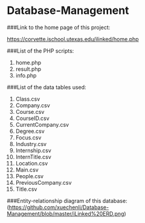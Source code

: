 # Database-Management
###Link to the home page of this project:

https://corvette.ischool.utexas.edu/ilinked/home.php 


###List of the PHP scripts:

1. home.php
2. result.php
3. info.php


###List of the data tables used:


1. Class.csv
2. Company.csv
3. Course.csv
4. CourseID.csv
5. CurrentCompany.csv
6. Degree.csv
7. Focus.csv
8. Industry.csv
9. Internship.csv
10. InternTitle.csv
11. Location.csv
12. Main.csv
13. People.csv
14. PreviousCompany.csv
15. Title.csv

###Entity-relationship diagram of this database: 
(https://github.com/xuechenli/Database-Management/blob/master/iLinked%20ERD.png)
